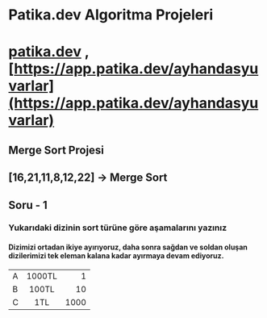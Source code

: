 # Patika.dev Algoritma Projeleri

# [patika.dev](https://www.patika.dev/tr) , [https://app.patika.dev/ayhandasyuvarlar](https://app.patika.dev/ayhandasyuvarlar)

## Merge Sort Projesi

## [16,21,11,8,12,22] -> Merge Sort

## Soru - 1

### Yukarıdaki dizinin sort türüne göre aşamalarını yazınız

#### Dizimizi ortadan ikiye ayırıyoruz, daha sonra sağdan ve soldan oluşan dizilerimizi tek eleman kalana kadar ayırmaya devam ediyoruz.

|   |         |       |
| --|:-------:| -----:|
| A | 1000TL  | 1     |
| B | 100TL   | 10    |
| C | 1TL     | 1000  |

